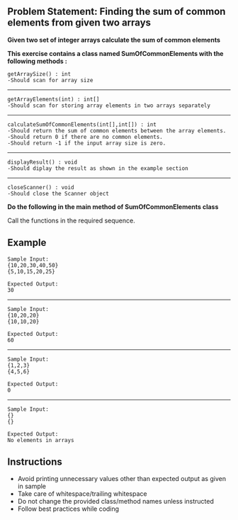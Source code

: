 ## Problem Statement: Finding the sum of common elements from given two arrays ##

**Given two set of integer arrays calculate the sum of common elements**

**This exercise contains a class named SumOfCommonElements with the following methods :**

    getArraySize() : int 
    -Should scan for array size
 ----------------------------------
    getArrayElements(int) : int[]
    -Should scan for storing array elements in two arrays separately
 ---------------------------------------------------------------------
    calculateSumOfCommonElements(int[],int[]) : int
    -Should return the sum of common elements between the array elements.
    -Should return 0 if there are no common elements.
    -Should return -1 if the input array size is zero.
--------------------------------------------------------------------------    
    displayResult() : void 
    -Should diplay the result as shown in the example section 
------------------------------------------------------------------------
    closeScanner() : void
    -Should close the Scanner object
    
**Do the following in the main method of SumOfCommonElements class**

Call the functions in the required sequence. 

## Example
    Sample Input:
    {10,20,30,40,50}
    {5,10,15,20,25} 
    
    Expected Output:
    30
--------------------------------------------------------
    Sample Input:
    {10,20,20}
    {10,10,20}
    
    Expected Output:
    60
--------------------------------------------------------
    Sample Input:
    {1,2,3}
    {4,5,6}
    
    Expected Output:
    0
--------------------------------------------------------
    Sample Input:
    {}
    {}
    
    Expected Output:
    No elements in arrays

## Instructions
- Avoid printing unnecessary values other than expected output as given in sample
- Take care of whitespace/trailing whitespace
- Do not change the provided class/method names unless instructed
- Follow best practices while coding

